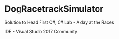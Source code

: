 # DogRacetrackSimulator
Solution to Head First C#, C# Lab - A day at the Races

IDE - Visual Studio 2017 Community
